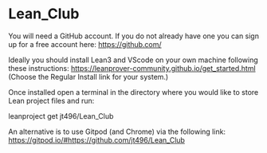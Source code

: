 # Lean_Club

You will need a GitHub account. If you do not already have one you can sign up for a free account here: https://github.com/

Ideally you should install Lean3 and VScode on your own machine following these instructions: https://leanprover-community.github.io/get_started.html
(Choose the Regular Install link for your system.)

Once installed open a terminal in the directory where you would like to store Lean project files and run:

leanproject get jt496/Lean_Club


An alternative is to use Gitpod (and Chrome) via the following link: https://gitpod.io/#https://github.com/jt496/Lean_Club
